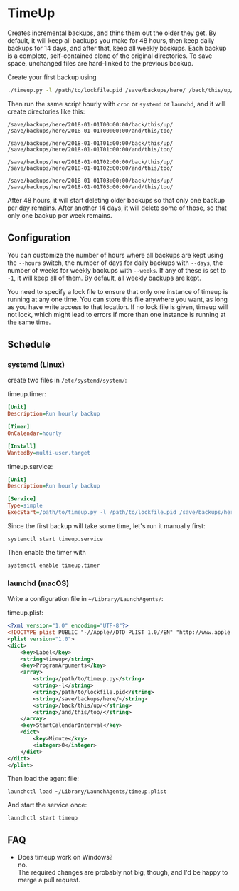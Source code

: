 # TimeUp

Creates incremental backups, and thins them out the older they get. By default, it will keep all backups you make for 48 hours, then keep daily backups for 14 days, and after that, keep all weekly backups. Each backup is a complete, self-contained clone of the original directories. To save space, unchanged files are hard-linked to the previous backup.

Create your first backup using

```bash
./timeup.py -l /path/to/lockfile.pid /save/backups/here/ /back/this/up/ /and/this/too/
```

Then run the same script hourly with `cron` or `systemd` or `launchd`, and it will create directories like this:

```
/save/backups/here/2018-01-01T00:00:00/back/this/up/
/save/backups/here/2018-01-01T00:00:00/and/this/too/

/save/backups/here/2018-01-01T01:00:00/back/this/up/
/save/backups/here/2018-01-01T01:00:00/and/this/too/

/save/backups/here/2018-01-01T02:00:00/back/this/up/
/save/backups/here/2018-01-01T02:00:00/and/this/too/

/save/backups/here/2018-01-01T03:00:00/back/this/up/
/save/backups/here/2018-01-01T03:00:00/and/this/too/
```

After 48 hours, it will start deleting older backups so that only one backup per day remains. After another 14 days, it will delete some of those, so that only one backup per week remains.

## Configuration

You can customize the number of hours where all backups are kept using the `--hours` switch, the number of days for daily backups with `--days`, the number of weeks for weekly backups with `--weeks`. If any of these is set to `-1`, it will keep all of them. By default, all weekly backups are kept.

You need to specify a lock file to ensure that only one instance of timeup is running at any one time. You can store this file anywhere you want, as long as you have write access to that location. If no lock file is given, timeup will not lock, which might lead to errors if more than one instance is running at the same time.

## Schedule

### systemd (Linux)

create two files in `/etc/systemd/system/`:

timeup.timer:
```ini
[Unit]
Description=Run hourly backup

[Timer]
OnCalendar=hourly

[Install]
WantedBy=multi-user.target
```

timeup.service:
```ini
[Unit]
Description=Run hourly backup

[Service]
Type=simple
ExecStart=/path/to/timeup.py -l /path/to/lockfile.pid /save/backups/here/ /back/this/up/ /and/this/too/
```

Since the first backup will take some time, let's run it manually first:
```
systemctl start timeup.service
```

Then enable the timer with
```
systemctl enable timeup.timer
```

### launchd (macOS)

Write a configuration file in `~/Library/LaunchAgents/`:

timeup.plist:
```xml
<?xml version="1.0" encoding="UTF-8"?>
<!DOCTYPE plist PUBLIC "-//Apple//DTD PLIST 1.0//EN" "http://www.apple.com/DTDs/PropertyList-1.0.dtd">
<plist version="1.0">
<dict>
    <key>Label</key>
    <string>timeup</string>
    <key>ProgramArguments</key>
    <array>
        <string>/path/to/timeup.py</string>
        <string>-l</string>
        <string>/path/to/lockfile.pid</string>
        <string>/save/backups/here/</string>
        <string>/back/this/up/</string>
        <string>/and/this/too/</string>
    </array>
    <key>StartCalendarInterval</key>
    <dict>
        <key>Minute</key>
        <integer>0</integer>
    </dict>
</dict>
</plist>
```

Then load the agent file:
```
launchctl load ~/Library/LaunchAgents/timeup.plist
```

And start the service once:
```
launchctl start timeup
```

## FAQ

- Does timeup work on Windows?  
  no.  
  The required changes are probably not big, though, and I'd be happy to merge a pull request.
